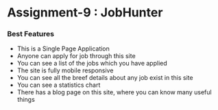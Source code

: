 # Assignment-9 : JobHunter #

### Best Features ###
* This is a Single Page Application
* Anyone can apply for job through this site
* You can see a list of the jobs which you have applied
* The site is fully mobile responsive
* You can see all the breef details about any job exist in this site
* You can see a statistics chart 
* There has a blog page on this site, where you can know many useful things
